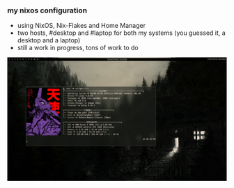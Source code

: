 ### my nixos configuration
- using NixOS, Nix-Flakes and Home Manager
- two hosts, #desktop and #laptop for both my systems (you guessed it, a desktop and a laptop)
- still a work in progress, tons of work to do

![Screenshot](./Screenshot.png)
